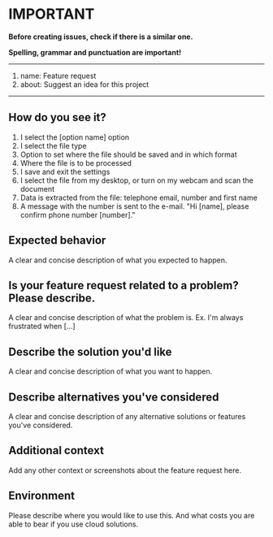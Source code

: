# **IMPORTANT**

**Before creating issues, check if there is a similar one.**

**Spelling, grammar and punctuation are important!**

---

1. name: Feature request
2. about: Suggest an idea for this project

---

## **How do you see it?**

1. I select the [option name] option
2. I select the file type
3. Option to set where the file should be saved and in which format
4. Where the file is to be processed
5. I save and exit the settings
6. I select the file from my desktop, or turn on my webcam and scan the document
7. Data is extracted from the file: telephone email, number and first name
8. A message with the number is sent to the e-mail. "Hi [name], please confirm phone number [number]."

## **Expected behavior**

A clear and concise description of what you expected to happen.

## **Is your feature request related to a problem? Please describe.**

A clear and concise description of what the problem is. Ex. I'm always frustrated when [...]

## **Describe the solution you'd like**

A clear and concise description of what you want to happen.

## **Describe alternatives you've considered**

A clear and concise description of any alternative solutions or features you've considered.

## **Additional context**

Add any other context or screenshots about the feature request here.

## **Environment**

Please describe where you would like to use this. And what costs you are able to bear if you use cloud solutions.